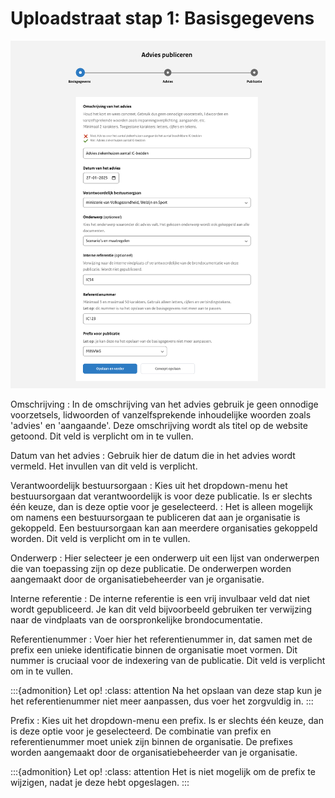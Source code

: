 # Uploadstraat stap 1: Basisgegevens

![Afbeelding toont de eerste stap van de uploadstraat van de balie waar alle basisgegevens van de publicatie worden ingevuld](img/advies_1.png)

Omschrijving
: In de omschrijving van het advies gebruik je geen onnodige voorzetsels, lidwoorden of vanzelfsprekende inhoudelijke woorden
zoals 'advies' en 'aangaande'.
Deze omschrijving wordt als titel op de website getoond. Dit veld is verplicht om in te vullen.

Datum van het advies
: Gebruik hier de datum die in het advies wordt vermeld. Het invullen van dit veld is verplicht.

Verantwoordelijk bestuursorgaan
: Kies uit het dropdown-menu het bestuursorgaan dat verantwoordelijk is voor deze publicatie. Is er slechts één keuze, dan is
deze optie voor je geselecteerd.
: Het is alleen mogelijk om namens een bestuursorgaan te publiceren dat aan je organisatie  is gekoppeld. Een bestuursorgaan
kan aan meerdere organisaties gekoppeld worden. Dit veld is verplicht om in te vullen.

Onderwerp
: Hier selecteer je een onderwerp uit een lijst van onderwerpen die van toepassing zijn op deze publicatie. De onderwerpen worden
aangemaakt door de organisatiebeheerder van je organisatie.

Interne referentie
: De interne referentie is een vrij invulbaar veld dat niet wordt gepubliceerd. Je kan dit veld bijvoorbeeld gebruiken ter
verwijzing naar de vindplaats van de oorspronkelijke brondocumentatie.

Referentienummer
: Voer hier het referentienummer in, dat samen met de prefix een unieke identificatie binnen de organisatie moet vormen. Dit nummer
is cruciaal voor de indexering van de publicatie. Dit veld is verplicht om in te vullen.

:::{admonition} Let op!
:class: attention
Na het opslaan van deze stap kun je het referentienummer niet meer aanpassen, dus voer het zorgvuldig in.
:::

Prefix
: Kies uit het dropdown-menu een prefix. Is er slechts één keuze, dan is deze optie voor je geselecteerd. De combinatie van
prefix en referentienummer moet uniek zijn binnen de organisatie. De prefixes worden aangemaakt door de organisatiebeheerder van je organisatie.

:::{admonition} Let op!
:class: attention
Het is niet mogelijk om de prefix te wijzigen, nadat je deze hebt opgeslagen.
:::
